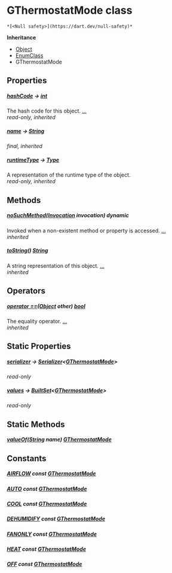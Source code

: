 


# GThermostatMode class






    *[<Null safety>](https://dart.dev/null-safety)*





**Inheritance**

- [Object](https://api.flutter.dev/flutter/dart-core/Object-class.html)
- [EnumClass](https://pub.dev/documentation/built_value/8.2.0/built_value/EnumClass-class.html)
- GThermostatMode







## Properties

##### [hashCode](https://api.flutter.dev/flutter/dart-core/Object/hashCode.html) &#8594; [int](https://api.flutter.dev/flutter/dart-core/int-class.html)



The hash code for this object. [...](https://api.flutter.dev/flutter/dart-core/Object/hashCode.html)  
_read-only, inherited_



##### [name](https://pub.dev/documentation/built_value/8.2.0/built_value/EnumClass/name.html) &#8594; [String](https://api.flutter.dev/flutter/dart-core/String-class.html)



   
_final, inherited_



##### [runtimeType](https://api.flutter.dev/flutter/dart-core/Object/runtimeType.html) &#8594; [Type](https://api.flutter.dev/flutter/dart-core/Type-class.html)



A representation of the runtime type of the object.   
_read-only, inherited_




## Methods

##### [noSuchMethod](https://api.flutter.dev/flutter/dart-core/Object/noSuchMethod.html)([Invocation](https://api.flutter.dev/flutter/dart-core/Invocation-class.html) invocation) dynamic



Invoked when a non-existent method or property is accessed. [...](https://api.flutter.dev/flutter/dart-core/Object/noSuchMethod.html)  
_inherited_



##### [toString](https://pub.dev/documentation/built_value/8.2.0/built_value/EnumClass/toString.html)() [String](https://api.flutter.dev/flutter/dart-core/String-class.html)



A string representation of this object. [...](https://pub.dev/documentation/built_value/8.2.0/built_value/EnumClass/toString.html)  
_inherited_




## Operators

##### [operator ==](https://api.flutter.dev/flutter/dart-core/Object/operator_equals.html)([Object](https://api.flutter.dev/flutter/dart-core/Object-class.html) other) [bool](https://api.flutter.dev/flutter/dart-core/bool-class.html)



The equality operator. [...](https://api.flutter.dev/flutter/dart-core/Object/operator_equals.html)  
_inherited_




## Static Properties

##### [serializer](../third_party_yonomi_graphql_schema_schema.docs.schema.gql/GThermostatMode/serializer.md) &#8594; [Serializer](https://pub.dev/documentation/built_value/8.2.0/serializer/Serializer-class.html)&lt;[GThermostatMode](../third_party_yonomi_graphql_schema_schema.docs.schema.gql/GThermostatMode-class.md)>



   
_read-only_



##### [values](../third_party_yonomi_graphql_schema_schema.docs.schema.gql/GThermostatMode/values.md) &#8594; [BuiltSet](https://pub.dev/documentation/built_collection/5.1.1/built_collection/BuiltSet-class.html)&lt;[GThermostatMode](../third_party_yonomi_graphql_schema_schema.docs.schema.gql/GThermostatMode-class.md)>



   
_read-only_




## Static Methods

##### [valueOf](../third_party_yonomi_graphql_schema_schema.docs.schema.gql/GThermostatMode/valueOf.md)([String](https://api.flutter.dev/flutter/dart-core/String-class.html) name) [GThermostatMode](../third_party_yonomi_graphql_schema_schema.docs.schema.gql/GThermostatMode-class.md)



   





## Constants

##### [AIRFLOW](../third_party_yonomi_graphql_schema_schema.docs.schema.gql/GThermostatMode/AIRFLOW-constant.md) const [GThermostatMode](../third_party_yonomi_graphql_schema_schema.docs.schema.gql/GThermostatMode-class.md)



   




##### [AUTO](../third_party_yonomi_graphql_schema_schema.docs.schema.gql/GThermostatMode/AUTO-constant.md) const [GThermostatMode](../third_party_yonomi_graphql_schema_schema.docs.schema.gql/GThermostatMode-class.md)



   




##### [COOL](../third_party_yonomi_graphql_schema_schema.docs.schema.gql/GThermostatMode/COOL-constant.md) const [GThermostatMode](../third_party_yonomi_graphql_schema_schema.docs.schema.gql/GThermostatMode-class.md)



   




##### [DEHUMIDIFY](../third_party_yonomi_graphql_schema_schema.docs.schema.gql/GThermostatMode/DEHUMIDIFY-constant.md) const [GThermostatMode](../third_party_yonomi_graphql_schema_schema.docs.schema.gql/GThermostatMode-class.md)



   




##### [FANONLY](../third_party_yonomi_graphql_schema_schema.docs.schema.gql/GThermostatMode/FANONLY-constant.md) const [GThermostatMode](../third_party_yonomi_graphql_schema_schema.docs.schema.gql/GThermostatMode-class.md)



   




##### [HEAT](../third_party_yonomi_graphql_schema_schema.docs.schema.gql/GThermostatMode/HEAT-constant.md) const [GThermostatMode](../third_party_yonomi_graphql_schema_schema.docs.schema.gql/GThermostatMode-class.md)



   




##### [OFF](../third_party_yonomi_graphql_schema_schema.docs.schema.gql/GThermostatMode/OFF-constant.md) const [GThermostatMode](../third_party_yonomi_graphql_schema_schema.docs.schema.gql/GThermostatMode-class.md)



   









